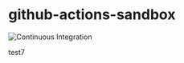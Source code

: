 # github-actions-sandbox

![Continuous Integration](https://github.com/miyarappo/github-actions-sandbox/workflows/Continuous%20Integration/badge.svg)

test7
